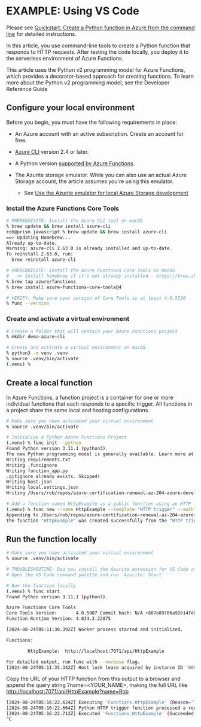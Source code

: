 # EXAMPLE: Using VS Code

Please see [Quickstart: Create a Python function in Azure from the command line](https://learn.microsoft.com/en-us/azure/azure-functions/create-first-function-cli-python?tabs=macos%2Cbash%2Cazure-cli%2Cbrowser) for detailed instructions.

In this article, you use command-line tools to create a Python function that responds to HTTP requests. After testing the code locally, you deploy it to the serverless environment of Azure Functions.

This article uses the Python v2 programming model for Azure Functions, which provides a decorator-based approach for creating functions. To learn more about the Python v2 programming model, see the Developer Reference Guide

## Configure your local environment

Before you begin, you must have the following requirements in place:

- An Azure account with an active subscription. Create an account for free.

- [Azure CLI](https://learn.microsoft.com/en-us/cli/azure/install-azure-cli) version 2.4 or later.

- A Python version [supported by Azure Functions](https://learn.microsoft.com/en-us/azure/azure-functions/supported-languages#languages-by-runtime-version).

- The Azurite storage emulator. While you can also use an actual Azure Storage account, the article assumes you're using this emulator.
  - See [Use the Azurite emulator for local Azure Storage development](https://learn.microsoft.com/en-us/azure/storage/common/storage-use-azurite?tabs=visual-studio-code%2Cblob-storage#install-azurite)

### Install the Azure Functions Core Tools

```sh
# PREREQUISITE: Install the Azure CLI tool on macOS
% brew update && brew install azure-cli
rob@prism javascript % brew update && brew install azure-cli
==> Updating Homebrew...
Already up-to-date.
Warning: azure-cli 2.63.0 is already installed and up-to-date.
To reinstall 2.63.0, run:
  brew reinstall azure-cli

# PREREQUISITE: Install the Azure Functions Core Tools on macOS
#   => Install homebrew if it's not already installed - https://brew.sh/
% brew tap azure/functions
% brew install azure-functions-core-tools@4

# VERIFY: Make sure your version of Core Tools is at least 4.0.5530
% func --version

```

### Create and activate a virtual environment

```sh
# Create a folder that will contain your Azure Functions project
% mkdir demo-azure-cli

# Create and activate a virtual environment on macOS
% python3 -m venv .venv
% source .venv/bin/activate
(.venv) % 

```

## Create a local function

In Azure Functions, a function project is a container for one or more individual functions that each responds to a specific trigger. All functions in a project share the same local and hosting configurations.

```sh
# Make sure you have activated your virtual environment
% source .venv/bin/activate

# Initialize a Python Azure Functions Project
(.venv) % func init --python
Found Python version 3.11.1 (python3).
The new Python programming model is generally available. Learn more at https://aka.ms/pythonprogrammingmodel
Writing requirements.txt
Writing .funcignore
Writing function_app.py
.gitignore already exists. Skipped!
Writing host.json
Writing local.settings.json
Writing /Users/rob/repos/azure-certification-renewal-az-204-azure-developer-associate/azure-functions/python/demo-azure-cli/.vscode/extensions.json

# Add a function named HttpExample as a public function using an HTTP Trigger
(.venv) % func new --name HttpExample --template "HTTP trigger" --authlevel "anonymous"
Appending to /Users/rob/repos/azure-certification-renewal-az-204-azure-developer-associate/azure-functions/python/demo-azure-cli/function_app.py
The function "HttpExample" was created successfully from the "HTTP trigger" template.

```

## Run the function locally

```sh
# Make sure you have activated your virtual environment
% source .venv/bin/activate

# TROUBLESHOOTING: Did you install the Azurite extension for VS Code at https://marketplace.visualstudio.com/items?itemName=Azurite.azurite
# Open the VS Code command palette and run `Azurite: Start`

# Run the function locally
(.venv) % func start
Found Python version 3.11.1 (python3).

Azure Functions Core Tools
Core Tools Version:       4.0.5907 Commit hash: N/A +807e89766a92b14fd07b9f0bc2bea1d8777ab209 (64-bit)
Function Runtime Version: 4.834.3.22875

[2024-08-24T05:11:30.392Z] Worker process started and initialized.

Functions:

        HttpExample:  http://localhost:7071/api/HttpExample

For detailed output, run func with --verbose flag.
[2024-08-24T05:11:35.342Z] Host lock lease acquired by instance ID '0000000000000000000000002D9F298A'.

```

Copy the URL of your HTTP function from this output to a browser and append the query string ?name=<YOUR_NAME>, making the full URL like [http://localhost:7071/api/HttpExample?name=Rob](http://localhost:7071/api/HttpExample?name=Rob)

```sh
[2024-08-24T05:16:22.624Z] Executing 'Functions.HttpExample' (Reason='This function was programmatically called via the host APIs.', Id=d70df015-5013-4a0e-ac57-0aa14f910f9f)
[2024-08-24T05:16:22.664Z] Python HTTP trigger function processed a request.
[2024-08-24T05:16:22.712Z] Executed 'Functions.HttpExample' (Succeeded, Id=d70df015-5013-4a0e-ac57-0aa14f910f9f, Duration=118ms)
^C
```
